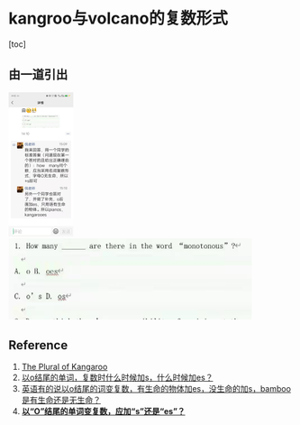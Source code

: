 # kangroo与volcano的复数形式

[toc]

## 由一道引出



<img src="./img/image-20220207173105200.png" alt="image-20220207173105200" style="zoom: 25%;" /> <img src="./img/image-20220207173147434.png" alt="image-20220207173147434" style="zoom:50%;" />



## Reference

1.  [The Plural of Kangaroo](https://www.grammar-monster.com/plurals/plural_of_kangaroo.htm)
2. [以o结尾的单词，复数时什么时候加s，什么时候加es？](https://www.lishixinzhi.com/zs/post/457021.html)
3. [英语有的说以o结尾的词变复数，有生命的物体加es，没生命的加s，bamboo是有生命还是无生命？](https://zhidao.baidu.com/question/1931124083398954587.html)
4. [**以“O”结尾的单词变复数，应加“s”还是“es”？**](https://baijiahao.baidu.com/s?id=1689829642038788771&wfr=spider&for=pc)